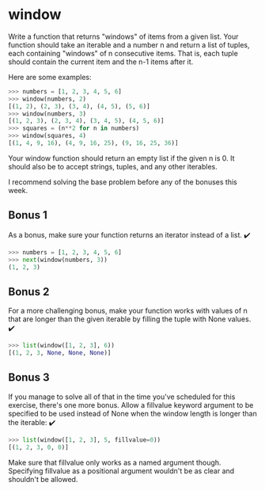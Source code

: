 # window

Write a function that returns "windows" of items from a given list. Your function should take an iterable and a number n and return a list of tuples, each containing "windows" of n consecutive items. That is, each tuple should contain the current item and the n-1 items after it.

Here are some examples:

```python
>>> numbers = [1, 2, 3, 4, 5, 6]
>>> window(numbers, 2)
[(1, 2), (2, 3), (3, 4), (4, 5), (5, 6)]
>>> window(numbers, 3)
[(1, 2, 3), (2, 3, 4), (3, 4, 5), (4, 5, 6)]
>>> squares = (n**2 for n in numbers)
>>> window(squares, 4)
[(1, 4, 9, 16), (4, 9, 16, 25), (9, 16, 25, 36)]
```

Your window function should return an empty list if the given n is 0. It should also be to accept strings, tuples, and any other iterables.

I recommend solving the base problem before any of the bonuses this week.

## Bonus 1

As a bonus, make sure your function returns an iterator instead of a list. ✔️

```python
>>> numbers = [1, 2, 3, 4, 5, 6]
>>> next(window(numbers, 3))
(1, 2, 3)
```

## Bonus 2

For a more challenging bonus, make your function works with values of n that are longer than the given iterable by filling the tuple with None values. ✔️

```python
>>> list(window([1, 2, 3], 6))
[(1, 2, 3, None, None, None)]
```

## Bonus 3

If you manage to solve all of that in the time you've scheduled for this exercise, there's one more bonus. Allow a fillvalue keyword argument to be specified to be used instead of None when the window length is longer than the iterable: ✔️

```python
>>> list(window([1, 2, 3], 5, fillvalue=0))
[(1, 2, 3, 0, 0)]
```

Make sure that fillvalue only works as a named argument though. Specifying fillvalue as a positional argument wouldn't be as clear and shouldn't be allowed.
